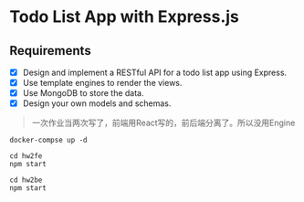# Todo List App with Express.js

## Requirements

- [x] Design and implement a RESTful API for a todo list app using Express.
- [x] Use template engines to render the views.
- [x] Use MongoDB to store the data.
- [x] Design your own models and schemas.

> 一次作业当两次写了，前端用React写的，前后端分离了。所以没用Engine

```
docker-compse up -d
```

```
cd hw2fe
npm start
```

```
cd hw2be
npm start
```

